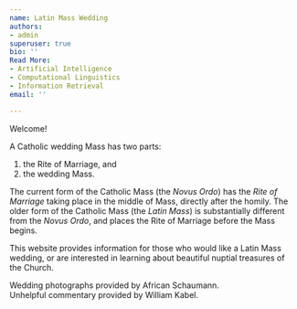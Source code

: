 ```yaml
---
name: Latin Mass Wedding
authors:
- admin
superuser: true
bio: ''
Read More:
- Artificial Intelligence
- Computational Linguistics
- Information Retrieval
email: ''

---
```

Welcome!

A Catholic wedding Mass has two parts:

1. the Rite of Marriage, and
2. the wedding Mass.

The current form of the Catholic Mass (the _Novus Ordo_) has the _Rite of Marriage_ taking place in the middle of Mass, directly after the homily. The older form of the Catholic Mass (the _Latin Mass_) is substantially different from the _Novus Ordo_, and places the Rite of Marriage before the Mass begins.

This website provides information for those who would like a Latin Mass wedding, or are interested in learning about beautiful nuptial treasures of the Church.

Wedding photographs provided by African Schaumann.  
Unhelpful commentary provided by William Kabel.
